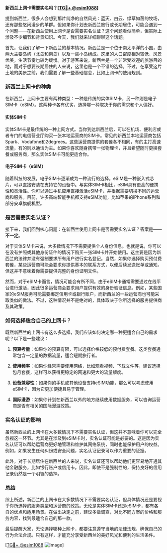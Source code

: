 **新西兰上网卡需要实名吗？[[TG💪+ @esim1088](https://t.me/s/esim1088)]**

提到新西兰，很多人会想到那片纯净的自然风光：蓝天、白云、绿草如茵的牧场，还有那些悠闲漫步的羊群。但如果你计划去新西兰旅行或长期居住，可能会遇到一个问题——在新西兰使用上网卡是否需要实名认证？这个问题看似简单，但实际上涉及不少细节和背景知识。今天，我们就来详细聊聊这个话题。

首先，让我们了解一下新西兰的基本情况。新西兰是一个位于南太平洋的小国，由两大主要岛屿（北岛和南岛）以及一些小岛组成。这里的人口密度相对较低，风景优美，生活节奏也较为缓慢。对于游客来说，新西兰是一个非常受欢迎的旅游目的地，而对于想要长期居住的人来说，这里也是一个不错的选择。不过，在享受这片土地的美景之前，我们需要了解一些基础信息，比如上网卡的使用规则。

### 新西兰上网卡的种类

在新西兰，上网卡主要有两种类型：一种是传统的实体SIM卡，另一种则是电子SIM卡（eSIM）。这两种卡各有优劣，选择哪一种取决于你的需求和个人偏好。

#### 实体SIM卡

实体SIM卡是最传统的一种上网方式。当你到达新西兰后，可以在机场、便利店或者专门的电信营业厅购买一张本地运营商的SIM卡。常见的新西兰本地运营商包括Spark、Vodafone和2degrees。这些运营商提供的套餐各不相同，有的主打高速流量，有的则以通话为主。如果你喜欢随身携带一张物理卡，并且希望随时更换套餐或服务商，那么实体SIM卡可能更适合你。

#### 电子SIM卡（eSIM）

随着科技的发展，电子SIM卡逐渐成为一种流行的选择。eSIM是一种嵌入式芯片，可以直接安装在支持它的设备中。与实体SIM卡相比，eSIM具有更高的便携性和灵活性。你可以通过手机应用直接激活eSIM卡，并根据需要切换不同的运营商和服务。目前，许多高端智能手机都支持eSIM功能，比如苹果的iPhone系列和部分安卓旗舰机型。

### 是否需要实名认证？

接下来，我们回到核心问题：在新西兰使用上网卡是否需要实名认证？答案是——**不一定**。

对于实体SIM卡来说，大多数情况下不需要提供个人身份信息。也就是说，你可以在没有护照或其他身份证件的情况下购买一张SIM卡并开始使用。这主要是因为新西兰的法律并没有强制要求所有用户进行实名登记。当然，如果你选择购买预付费套餐，某些运营商可能会要求你提供基本的联系方式，以便后续发送账单或通知。但这并不意味着你需要提供完整的身份证明文件。

然而，对于eSIM卡而言，情况可能会有所不同。由于eSIM卡通常需要通过在线平台进行激活，因此很多运营商会要求用户提供有效的身份验证信息。例如，某些国家的eSIM服务可能需要绑定信用卡或银行账户，而新西兰的一些运营商也可能采取类似的做法。不过，这种情况并不是绝对的，具体取决于你所选择的服务提供商及其政策。

### 如何选择适合自己的上网卡？

既然新西兰的上网卡有这么多选择，我们应该如何决定哪一种更适合自己的需求呢？以下是一些建议：

1. **预算考量**：如果你的预算有限，可以选择价格较低的预付费套餐。这类套餐通常包含一定量的数据流量，适合短期旅行者。
   
2. **使用频率**：如果你经常需要使用网络，比如观看视频、下载文件等，建议选择包月套餐，这样可以获得更稳定的网速和更大的流量额度。

3. **设备兼容性**：如果你的手机或其他设备支持eSIM功能，那么可以考虑使用eSIM卡，因为它更加便捷且易于管理。

4. **国际漫游**：如果你计划在新西兰以外的地方继续使用数据服务，可以咨询运营商是否有相关的国际漫游政策。

### 实名认证的影响

虽然新西兰的上网卡在大多数情况下不需要实名认证，但这并不意味着你可以完全忽视这一环节。尤其是在涉及到eSIM卡时，实名认证可能是必要的。这是因为实名认证可以帮助运营商更好地管理和维护其网络系统，同时也能保护用户的权益。例如，如果发生任何纠纷或安全问题，实名认证记录可以作为重要的证据。

此外，对于长期居住在新西兰的人来说，实名认证还可以帮助他们更容易地开通其他金融服务，比如银行账户或信用卡。因此，即使不是强制性的，保持良好的信用记录仍然是一个明智的选择。

### 总结

综上所述，新西兰的上网卡在大多数情况下不需要实名认证，但具体情况还是要视乎你所选择的服务类型和运营商的政策。无论是实体SIM卡还是eSIM卡，都有各自的优点和适用场景。在做出决定之前，建议多做调查，对比不同方案的价格和服务内容，找到最适合自己的那一款。

最后提醒大家，无论选择哪种上网卡，都要注意遵守当地的法律法规，确保自己的行为合法合规。只有这样，才能充分享受新西兰的美好风光和便利的生活条件。

[[TG💪+ @esim1088](https://t.me/s/esim1088) ![Image](https://i.postimg.cc/4NQfJmqS/Snipaste-2025-05-13-00-14-12.png)]
